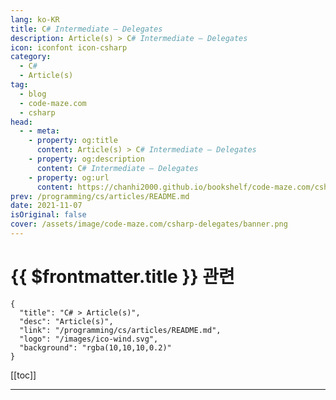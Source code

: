 ```yaml
---
lang: ko-KR
title: C# Intermediate – Delegates
description: Article(s) > C# Intermediate – Delegates
icon: iconfont icon-csharp
category: 
  - C#
  - Article(s)
tag: 
  - blog
  - code-maze.com
  - csharp
head:  
  - - meta:
    - property: og:title
      content: Article(s) > C# Intermediate – Delegates
    - property: og:description
      content: C# Intermediate – Delegates
    - property: og:url
      content: https://chanhi2000.github.io/bookshelf/code-maze.com/csharp-delegates.html
prev: /programming/cs/articles/README.md
date: 2021-11-07
isOriginal: false
cover: /assets/image/code-maze.com/csharp-delegates/banner.png
---
```


# {{ $frontmatter.title }} 관련

```component VPCard
{
  "title": "C# > Article(s)",
  "desc": "Article(s)",
  "link": "/programming/cs/articles/README.md",
  "logo": "/images/ico-wind.svg",
  "background": "rgba(10,10,10,0.2)"
}
```

[[toc]]

---

<SiteInfo
  name="C# Intermediate – Delegates"
  desc="In this article, you will learn about Delegates in C#. Differences between Action and Func delegates and how to write better code with delegates."
  url="https://code-maze.com/csharp-delegates/"
  logo="/assets/image/code-maze.com/favicon.png"
  preview="/assets/image/csharp-delegates/banner.png"/>

<!-- TODO: 작성 -->
